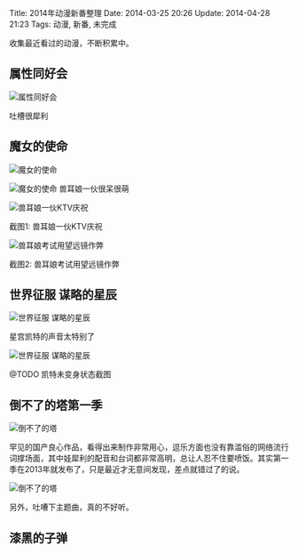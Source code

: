 Title: 2014年动漫新番整理
Date: 2014-03-25 20:26
Update: 2014-04-28 21:23
Tags: 动漫, 新番, 未完成

[1]: /static/images/cartoon/ShuXingTongHaoHui.jpg
[2]: /static/images/cartoon/MoNvDeShiMing.jpg
[3]: /static/images/cartoon/MoNvDeShiMing1.jpg
[4]: /static/images/cartoon/MoNvDeShiMing2.jpg
[5]: /static/images/cartoon/MoNvDeShiMing3.jpg
[6]: /static/images/cartoon/ShiJieZhengFuMouLueDeXingChen.jpg
[7]: /static/images/cartoon/ShiJieZhengFuMouLueDeXingChen1.jpg
[8]: /static/images/cartoon/DaoBuLiaoDeTaS1.jpg
[9]: /static/images/cartoon/DaoBuLiaoDeTaS1_1.jpg

收集最近看过的动漫，不断积累中。

## 属性同好会
![属性同好会][1]

吐槽很犀利

## 魔女的使命
![魔女的使命][2]

![魔女的使命][3]
兽耳娘一伙很呆很萌

![兽耳娘一伙KTV庆祝][4]

截图1: 兽耳娘一伙KTV庆祝

![兽耳娘考试用望远镜作弊][5]

截图2: 兽耳娘考试用望远镜作弊

## 世界征服 谋略的星辰
![世界征服 谋略的星辰][6]

星宫凯特的声音太特别了

![世界征服 谋略的星辰][7]

@TODO 凯特未变身状态截图

## 倒不了的塔第一季

![倒不了的塔][8]

罕见的国产良心作品，看得出来制作非常用心，逗乐方面也没有靠滥俗的网络流行词撑场面，其中娃犀利的配音和台词都非常高明，总让人忍不住要喷饭。其实第一季在2013年就发布了，只是最近才无意间发现，差点就错过了的说。

![倒不了的塔][9]

另外，吐嘈下主题曲，真的不好听。

## 漆黑的子弹

